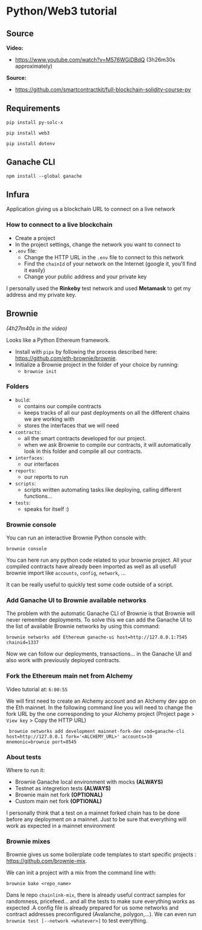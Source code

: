 # Python/Web3 tutorial

## Source

**Video:** 
- https://www.youtube.com/watch?v=M576WGiDBdQ (3h26m30s approximately)

**Source:** 
- https://github.com/smartcontractkit/full-blockchain-solidity-course-py

## Requirements

```
pip install py-solc-x
```

```
pip install web3
```

```
pip install dotenv
```

## Ganache CLI

```
npm install --global ganache
```

## Infura

Application giving us a blockchain URL to connect on a live network

### How to connect to a live blockchain

- Create a project
- In the project settings, change the network you want to connect to
- `.env` file:
    - Change the HTTP URL in the `.env` file to connect to this network
    - Find the `chainId` of your network on the Internet (google it, you'll find it easily)
    - Change your public address and your private key

I personally used the **Rinkeby** test network and used **Metamask** to get my address and my private key.

## Brownie

_(4h27m40s in the video)_

Looks like a Python Ethereum framework.

- Install with `pipx` by following the process described here: https://github.com/eth-brownie/brownie.
- Initialize a Brownie project in the folder of your choice by running:
    - `brownie init`

### Folders

- `build`:
    - contains our compile contracts
    - keeps tracks of all our past deployments on all the different chains we are working with
    - stores the interfaces that we will need
- `contracts`:
    - all the smart contracts developed for our project.
    - when we ask Brownie to compile our contracts, it will automatically look in this folder and compile all our
      contracts.
- `interfaces`:
    - our interfaces
- `reports`:
    - our reports to run
- `scripts`:
    - scripts written automating tasks like deploying, calling different functions...
- `tests`:
    - speaks for itself :)

### Brownie console

You can run an interactive Brownie Python console with:
```
brownie console
```

You can here run any python code related to your brownie project. All your compiled contracts
have already been imported as well as all usefull brownie import like `accounts`, `config`, `network`, ...

It can be really useful to quickly test some code outside of a script.

### Add Ganache UI to Brownie available networks

The problem with the automatic Ganache CLI of Brownie is that Brownie will never remember
deployments. To solve this we can add the Ganache UI to the list of available Brownie
networks by using this command:

```
brownie networks add Ethereum ganache-ui host=http://127.0.0.1:7545 chainid=1337
```

Now we can follow our deployments, transactions... in the Ganache UI and also work with 
previously deployed contracts.

### Fork the Ethereum main net from Alchemy

Video tutorial at: `6:00:55`

We will first need to create an Alchemy account and an Alchemy dev app on the Eth mainnet.
In the following command line you will need to change the fork URL by the one corresponding
to your Alchemy project (Project page > `View key` > Copy the HTTP URL)

```
 brownie networks add development mainnet-fork-dev cmd=ganache-cli host=http://127.0.0.1 fork='<ALCHEMY_URL>' accounts=10 mnemonic=brownie port=8545
```

### About tests

Where to run it:
- Brownie Ganache local environment with mocks **(ALWAYS)**
- Testnet as integretion tests **(ALWAYS)**
- Brownie main net fork **(OPTIONAL)**
- Custom main net fork **(OPTIONAL)**

I personally think that a test on a mainnet forked chain has to be done before any deployment 
on a mainnet. Just to be sure that everything will work as expected in a
mainnet environment

### Brownie mixes

Brownie gives us some boilerplate code templates to start specific projects :
https://github.com/brownie-mix. 

We can init a project with a mix from the command line with:
```
brownie bake <repo_name>
```

Dans le repo `chainlink-mix`, there is already useful contract samples for randomness, pricefeed... and all the tests 
to make sure everything works as expected .A config file is already prepared for us some networks and contract 
addresses preconfigured (Avalanche, polygon,...). We can even run `brownie test [--network <whatever>]` to test 
everything.
